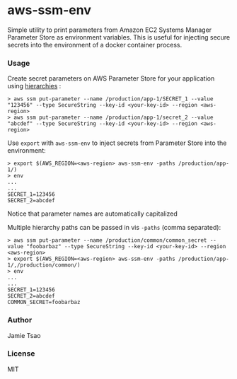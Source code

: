 # aws-ssm-env
Simple utility to print parameters from Amazon EC2 Systems Manager Parameter Store as environment variables. This is useful for injecting secure secrets into the environment of a docker container process.

### Usage
Create secret parameters on AWS Parameter Store for your application using [hierarchies](http://docs.aws.amazon.com/systems-manager/latest/userguide/sysman-paramstore-working.html#sysman-paramstore-su-organize)  :
```
> aws ssm put-parameter --name /production/app-1/SECRET_1 --value "123456" --type SecureString --key-id <your-key-id> --region <aws-region>
> aws ssm put-parameter --name /production/app-1/secret_2 --value "abcdef" --type SecureString --key-id <your-key-id> --region <aws-region>
```
Use `export` with `aws-ssm-env` to inject secrets from Parameter Store into the environment:
```
> export $(AWS_REGION=<aws-region> aws-ssm-env -paths /production/app-1/)
> env
...
...
SECRET_1=123456
SECRET_2=abcdef
```
Notice that parameter names are automatically capitalized

Multiple hierarchy paths can be passed in vis `-paths` (comma separated):
```
> aws ssm put-parameter --name /production/common/common_secret --value "foobarbaz" --type SecureString --key-id <your-key-id> --region <aws-region>
> export $(AWS_REGION=<aws-region> aws-ssm-env -paths /production/app-1/,/production/common/)
> env
...
...
SECRET_1=123456
SECRET_2=abcdef
COMMON_SECRET=foobarbaz
```

### Author
Jamie Tsao

### License
MIT
